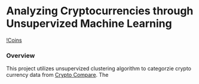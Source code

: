 # Analyzing Cryptocurrencies through Unsupervized Machine Learning

[!Coins](Resources/coins.jpg)

### Overview
This project utilizes unsupervized clustering algorithm to categorzie crypto currency data from [Crypto Compare](https://www.cryptocompare.com/). The  